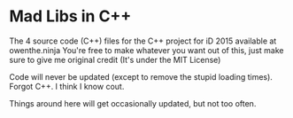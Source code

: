# Mad Libs in C++
The 4 source code (C++) files for the C++ project for iD 2015 available at owenthe.ninja
You're free to make whatever you want out of this, just make sure to give me original credit (It's under the MIT License)

Code will never be updated (except to remove the stupid loading times). Forgot C++. I think I know cout.

Things around here will get occasionally updated, but not too often.
